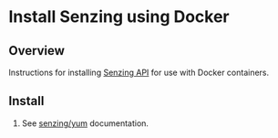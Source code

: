 # Install Senzing using Docker

## Overview

Instructions for installing [Senzing API](../WHATIS/senzing-api.md) for use with Docker containers.

## Install

1. See [senzing/yum](https://github.com/Senzing/docker-yum) documentation.
